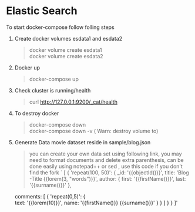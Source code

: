 # Elastic Search 

To start docker-compose follow folling steps 

 1. Create docker volumes esdata1 and esdata2 
    > docker volume create esdata1    
    > docker volume create esdata2

 2. Docker up 
    > docker-compose up

 3. Check cluster is running/health
    > curl http://127.0.0.1:9200/_cat/health

    
 4. To destroy docker 
    > docker-compose down  
    > docker-compose down -v ( Warn: destroy volume to)

 5. Generate Data 
    movie dataset reside in sample/blog.json


    > you can create your own data set using following link, you may need to format documents and delete extra parenthesis, can be done easily using notepad++ or sed , use this code if you don't find the fork
    ` [
  {
    'repeat(100, 50)': {
      _id: '{{objectId()}}',
      title: 'Blog -Title {{lorem(3, "words")}}',
      author: {
        first: '{{firstName()}}',
        last: '{{surname()}}'
      },    
      
      comments: [
        {
          'repeat(0,5)': {            
            text: '{{lorem(10)}}',
            name: '{{firstName()}} {{surname()}}'
          }
        }
      ]	
    }
  }
]'

